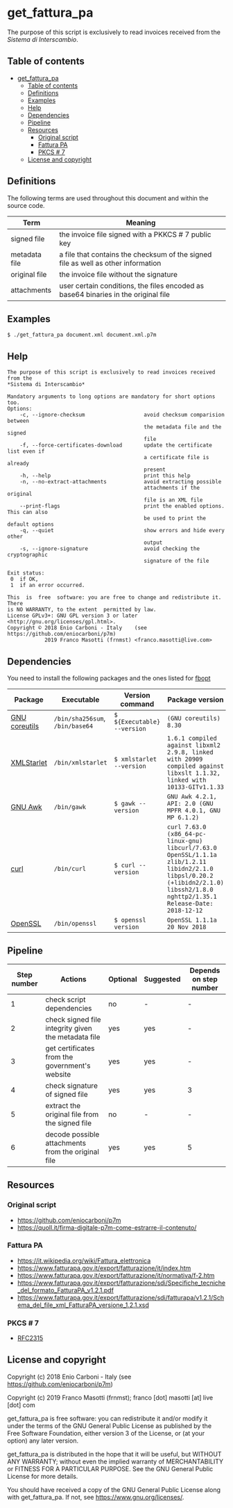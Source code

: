 # get_fattura_pa

The purpose of this script is exclusively to read invoices received from the
*Sistema di Interscambio*.

## Table of contents

[](TOC)

- [get_fattura_pa](#get_fattura_pa)
    - [Table of contents](#table-of-contents)
    - [Definitions](#definitions)
    - [Examples](#examples)
    - [Help](#help)
    - [Dependencies](#dependencies)
    - [Pipeline](#pipeline)
    - [Resources](#resources)
        - [Original script](#original-script)
        - [Fattura PA](#fattura-pa)
        - [PKCS # 7](#pkcs--7)
    - [License and copyright](#license-and-copyright)

[](TOC)

## Definitions

The following terms are used throughout this document and within the source 
code.

| Term | Meaning |
|------|---------|
| signed file | the invoice file signed with a PKKCS # 7 public key |
| metadata file | a file that contains the checksum of the signed file as well as other information |
| original file | the invoice file without the signature |
| attachments | user certain conditions, the files encoded as base64 binaries in the original file |

## Examples

    $ ./get_fattura_pa document.xml document.xml.p7m

## Help

```
The purpose of this script is exclusively to read invoices received from the
*Sistema di Interscambio*

Mandatory arguments to long options are mandatory for short options too.
Options:
    -c, --ignore-checksum                   avoid checksum comparision between
                                            the metadata file and the signed
                                            file
    -f, --force-certificates-download       update the certificate list even if
                                            a certificate file is already
                                            present
    -h, --help                              print this help
    -n, --no-extract-attachments            avoid extracting possible
                                            attachments if the original
                                            file is an XML file
    --print-flags                           print the enabled options. This can also
                                            be used to print the default options
    -q, --quiet                             show errors and hide every other
                                            output
    -s, --ignore-signature                  avoid checking the cryptographic
                                            signature of the file

Exit status:
 0  if OK,
 1  if an error occurred.

This  is  free  software: you are free to change and redistribute it.  There
is NO WARRANTY, to the extent  permitted by law.
License GPLv3+: GNU GPL version 3 or later <http://gnu.org/licenses/gpl.html>.
Copyright © 2018 Enio Carboni - Italy    (see https://github.com/eniocarboni/p7m)
            2019 Franco Masotti (frnmst) <franco.masotti@live.com>
```

## Dependencies

You need to install the following packages and the ones listed for 
[fbopt](https://github.com/frnmst/fbopt#dependencies)

| Package | Executable | Version command | Package version |
|---------|------------|-----------------|-----------------|
| [GNU coreutils](https://www.gnu.org/software/coreutils/) | `/bin/sha256sum`, `/bin/base64` | `$ ${Executable} --version` | `(GNU coreutils) 8.30` |
| [XMLStarlet](http://xmlstar.sourceforge.net/) | `/bin/xmlstarlet` |  `$ xmlstarlet --version` | `1.6.1 compiled against libxml2 2.9.8, linked with 20909 compiled against libxslt 1.1.32, linked with 10133-GITv1.1.33` |
| [GNU Awk](http://www.gnu.org/software/gawk/) | `/bin/gawk` | `$ gawk --version` |`GNU Awk 4.2.1, API: 2.0 (GNU MPFR 4.0.1, GNU MP 6.1.2)` |
| [curl](https://curl.haxx.se) | `/bin/curl` | `$ curl --version` | `curl 7.63.0 (x86_64-pc-linux-gnu) libcurl/7.63.0 OpenSSL/1.1.1a zlib/1.2.11 libidn2/2.1.0 libpsl/0.20.2 (+libidn2/2.1.0) libssh2/1.8.0 nghttp2/1.35.1 Release-Date: 2018-12-12` |
| [OpenSSL](https://www.openssl.org) | `/bin/openssl` | `$ openssl version` | `OpenSSL 1.1.1a  20 Nov 2018` |

## Pipeline

| Step number | Actions | Optional | Suggested | Depends on step number |
|-------------|---------|----------|-----------|------------------------|
| 1 | check script dependencies | no | - | - |
| 2 | check signed file integrity given the metadata file | yes | yes | - |
| 3 | get certificates from the government's website | yes | yes | - |
| 4 | check signature of signed file | yes | yes | 3 |
| 5 | extract the original file from the signed file | no | - | - |
| 6 | decode possible attachments from the original file | yes | yes | 5 |

## Resources

### Original script

- https://github.com/eniocarboni/p7m
- https://quoll.it/firma-digitale-p7m-come-estrarre-il-contenuto/

### Fattura PA

- https://it.wikipedia.org/wiki/Fattura_elettronica
- https://www.fatturapa.gov.it/export/fatturazione/it/index.htm
- https://www.fatturapa.gov.it/export/fatturazione/it/normativa/f-2.htm
- https://www.fatturapa.gov.it/export/fatturazione/sdi/Specifiche_tecniche_del_formato_FatturaPA_v1.2.1.pdf
- https://www.fatturapa.gov.it/export/fatturazione/sdi/fatturapa/v1.2.1/Schema_del_file_xml_FatturaPA_versione_1.2.1.xsd

### PKCS # 7

- [RFC2315](https://tools.ietf.org/html/rfc2315)

## License and copyright

Copyright (c) 2018 Enio Carboni - Italy    (see https://github.com/eniocarboni/p7m)

Copyright (c) 2019 Franco Masotti (frnmst); franco [dot] masotti [at] live [dot] com

get_fattura_pa is free software: you can redistribute it and/or modify
it under the terms of the GNU General Public License as published by
the Free Software Foundation, either version 3 of the License, or
(at your option) any later version.

get_fattura_pa is distributed in the hope that it will be useful,
but WITHOUT ANY WARRANTY; without even the implied warranty of
MERCHANTABILITY or FITNESS FOR A PARTICULAR PURPOSE.  See the
GNU General Public License for more details.

You should have received a copy of the GNU General Public License
along with get_fattura_pa.  If not, see <https://www.gnu.org/licenses/>.
